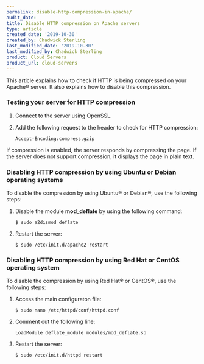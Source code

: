 ```yaml
---
permalink: disable-http-compression-in-apache/ 
audit_date:
title: Disable HTTP compression on Apache servers 
type: article
created_date: '2019-10-30'
created_by: Chadwick Sterling
last_modified_date: '2019-10-30'
last_modified_by: Chadwick Sterling
product: Cloud Servers
product_url: cloud-servers
---
```


This article explains how to check if HTTP is being compressed on your Apache&reg; server. It also explains how to disable this compression. 

### Testing your server for HTTP compression 

1. Connect to the server using OpenSSL.

2. Add the following request to the header to check for HTTP compression:

       Accept-Encoding:compress,gzip

If compression is enabled, the server responds by compressing the page. If the server does not support compression, it  displays the page in plain text. 

### Disabling HTTP compression by using Ubuntu or Debian operating systems

To disable the compression by using Ubuntu&reg; or Debian&reg;, use the following steps:

1. Disable the module **mod_deflate** by using the following command:

       $ sudo a2dismod deflate

2. Restart the server:

       $ sudo /etc/init.d/apache2 restart

### Disabling HTTP compression by using Red Hat or CentOS operating system

To disable the compression by using Red Hat&reg; or CentOS&reg;, use the following steps:

1. Access the main configuraton file:

       $ sudo nano /etc/httpd/conf/httpd.conf

2. Comment out the following line:

       LoadModule deflate_module modules/mod_deflate.so

3. Restart the server:

       $ sudo /etc/init.d/httpd restart
